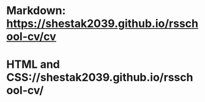 # Markdown: https://shestak2039.github.io/rsschool-cv/cv
# HTML and CSS://shestak2039.github.io/rsschool-cv/
